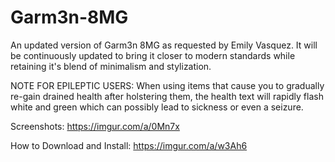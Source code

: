 # Garm3n-8MG
An updated version of Garm3n 8MG as requested by Emily Vasquez. It will be continuously updated to bring it closer to modern standards while retaining it's blend of minimalism and stylization.

NOTE FOR EPILEPTIC USERS: When using items that cause you to gradually re-gain drained health after holstering them, the health text will rapidly flash white and green which can possibly lead to sickness or even a seizure.

Screenshots: https://imgur.com/a/0Mn7x

How to Download and Install: https://imgur.com/a/w3Ah6
